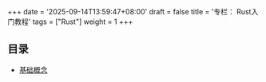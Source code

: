 +++
date = '2025-09-14T13:59:47+08:00'
draft = false
title = '专栏： Rust入门教程'
tags = ["Rust"]
weight = 1
+++

## 目录
- [基础概念](../basic_concept/)

